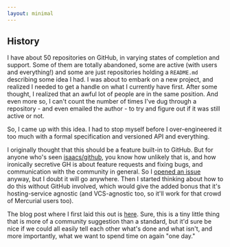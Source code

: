 ```yaml
---
layout: minimal
---
```


## History

I have about 50 repositories on GitHub, in varying states of completion and support. Some of them are totally abandoned, some are active (with users and everything!) and some
are just repositories holding a ``README.md`` describing some idea I had. I was about to embark on a new project, and realized I needed to get a handle on what I currently have
first. After some thought, I realized that an awful lot of people are in the same position. And even more so, I can't count the number of times I've dug through a repository -
and even emailed the author - to try and figure out if it was still active or not.

So, I came up with this idea. I had to stop myself before I over-engineered it too much with a formal specification and versioned API and everything.

I originally thought that this should be a feature built-in to GitHub. But for anyone who's seen [isaacs/github](https://github.com/isaacs/github), you know how unlikely
that is, and how ironically secretive GH is about feature requests and fixing bugs, and communication with the community in general. So I [opened an issue](https://github.com/isaacs/github/issues/312)
anyway, but I doubt it will go anywhere. Then I started thinking about how to do this without GitHub involved, which would give the added bonus that it's hosting-service
agnostic (and VCS-agnostic too, so it'll work for that crowd of Mercurial users too).

The blog post where I first laid this out is [here](http://blog.jasonantman.com/2014/12/idea-for-a-generic-method-to-communicate-repositoryproject-status/). Sure, this is a tiny
little thing that is more of a community suggestion than a standard, but it'd sure be nice if we could all easily tell each other what's done and what isn't, and more importantly,
what we want to spend time on again "one day."
